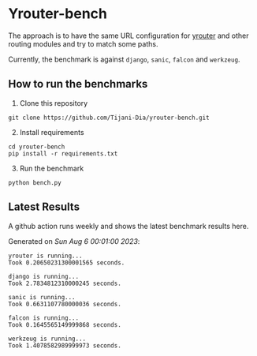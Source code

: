 # Yrouter-bench

The approach is to have the same URL configuration for [yrouter](https://github.com/Tijani-Dia/yrouter) and other routing modules and try to match some paths.

Currently, the benchmark is against `django`, `sanic`, `falcon` and `werkzeug`.

## How to run the benchmarks

1. Clone this repository

```shell
git clone https://github.com/Tijani-Dia/yrouter-bench.git
```

2. Install requirements

```shell
cd yrouter-bench
pip install -r requirements.txt
```

3. Run the benchmark

```shell
python bench.py
```

## Latest Results

A github action runs weekly and shows the latest benchmark results here.

Generated on *Sun Aug  6 00:01:00 2023*:

```shell
yrouter is running...
Took 0.20650231300001565 seconds.

django is running...
Took 2.7834812310000245 seconds.

sanic is running...
Took 0.6631107780000036 seconds.

falcon is running...
Took 0.1645565149999868 seconds.

werkzeug is running...
Took 1.4078582989999973 seconds.

```